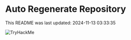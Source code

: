 # Auto Regenerate Repository

This README was last updated: 2024-11-13 03:33:35

 ![TryHackMe](https://tryhackme.com/badge/533634)